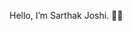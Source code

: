 Hello, I’m Sarthak Joshi. 👨‍💻

<!---
sarthkjoshi/sarthkjoshi is a ✨ special ✨ repository because its `README.md` (this file) appears on your GitHub profile.
You can click the Preview link to take a look at your changes.
--->
